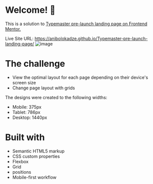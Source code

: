 # Welcome! 👋

This is a solution to <a href="https://www.frontendmentor.io/challenges/typemaster-prelaunch-landing-page-J6-Yj5J-X">Typemaster pre-launch landing page on Frontend Mentor.</a>

Live Site URL: https://anibolokadze.github.io/Typemaster-pre-launch-landing-page/
![image](https://user-images.githubusercontent.com/89190087/195392716-847faf8e-0360-4b3d-9db5-d3cb8e80c1d2.png)

# The challenge
- View the optimal layout for each page depending on their device's screen size
- Change page layout with grids

The designs were created to the following widths:

- Mobile: 375px
- Tablet: 786px
- Desktop: 1440px

# Built with

- Semantic HTML5 markup
- CSS custom properties
- Flexbox
- Grid
- positions
- Mobile-first workflow

